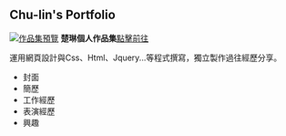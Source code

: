 ## Chu-lin's Portfolio 


[![作品集預覽](https://chu000.github.io/Chulin/images/cover.png)](https://chu000.github.io/Chulin/home.html)
**楚琳個人作品集**[點擊前往](https://chu000.github.io/Chulin/home.html) 


運用網頁設計與Css、Html、Jquery...等程式撰寫，獨立製作過往經歷分享。


*   封面
*   簡歷
*   工作經歷
*   表演經歷
*   興趣